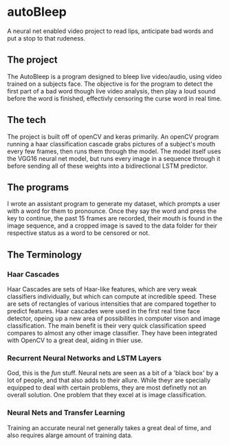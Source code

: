 # autoBleep
A neural net enabled video project to read lips, anticipate bad words and put a stop to that rudeness.

## The project
The AutoBleep is a program designed to bleep live video/audio, using video trained on a subjects face. The objective is for the program to detect the first part of a bad word though live video analysis, then play a loud sound before the word is finished, effectivly censoring the curse word in real time.

## The tech
The project is built off of openCV and keras primarily. An openCV program running a haar classification cascade grabs pictures of a subject's mouth every few frames, then runs them through the model. The model itself uses the VGG16 neural net model, but runs every image in a sequence through it before sending all of these weights into a bidirectional LSTM predictor.

## The programs
I wrote an assistant program to generate my dataset, which prompts a user with a word for them to pronounce. Once they say the word and press the key to continue, the past 15 frames are recorded, their mouth is found in the image sequence, and a cropped image is saved to the data folder for their respective status as a word to be censored or not.

## The Terminology
### Haar Cascades
Haar Cascades are sets of Haar-like features, which are very weak classifiers individually, but which can compute at incredible speed. These are sets of rectangles of various intensities that are compared together to predict features.
Haar cascades were used in the first real time face detector, opeing up a new area of possibilites in computer vison and image classification. The main benefit is their very quick classification speed compares to almost any other image classifier. They have been integrated with OpenCV to a great deal, aiding in thier use. 

### Recurrent Neural Networks and LSTM Layers
God, this is the _fun_ stuff. Neural nets are seen as a bit of a 'black box' by a lot of people, and that also adds to their allure. While theyr are specially equipped to deal with certain problems, they are most definetly not an overall solution.
One problem that they excel at is image classification. 

### Neural Nets and Transfer Learning
Training an accurate neural net generally takes a great deal of time, and also requires alarge amount of training data.
